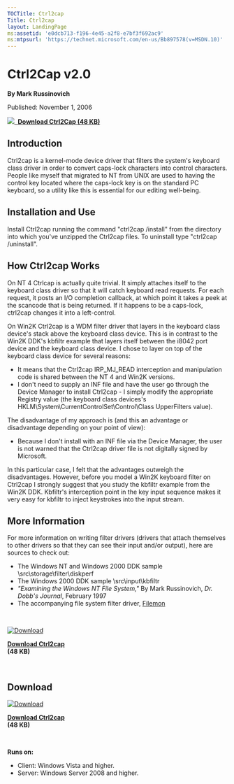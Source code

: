 ```yaml
--- 
TOCTitle: Ctrl2cap
Title: Ctrl2cap
layout: LandingPage
ms:assetid: 'e0dcb713-f196-4e45-a2f8-e7bf3f692ac9'
ms:mtpsurl: 'https://technet.microsoft.com/en-us/Bb897578(v=MSDN.10)'
---
```


Ctrl2Cap v2.0
=============

**By Mark Russinovich**

Published: November 1, 2006

[![](/media/landing/sysinternals/download_sm.png)
 **Download Ctrl2Cap (48
KB)**](https://download.sysinternals.com/files/ctrl2cap.zip)


## Introduction

Ctrl2cap is a kernel-mode device driver that filters the system's
keyboard class driver in order to convert caps-lock characters into
control characters. People like myself that migrated to NT from UNIX are
used to having the control key located where the caps-lock key is on the
standard PC keyboard, so a utility like this is essential for our
editing well-being.

  

## Installation and Use

Install Ctrl2cap running the command "ctrl2cap /install" from the
directory into which you've unzipped the Ctrl2cap files. To uninstall
type "ctrl2cap /uninstall".  

  

## How Ctrl2cap Works

On NT 4 Ctrlcap is actually quite trivial. It simply attaches itself to
the keyboard class driver so that it will catch keyboard read requests.
For each request, it posts an I/O completion callback, at which point it
takes a peek at the scancode that is being returned. If it happens to be
a caps-lock, ctrl2cap changes it into a left-control.

On Win2K Ctrl2cap is a WDM filter driver that layers in the keyboard
class device's stack above the keyboard class device. This is in
contrast to the Win2K DDK's kbfiltr example that layers itself between
the i8042 port device and the keyboard class device. I chose to layer on
top of the keyboard class device for several reasons:

-   It means that the Ctrl2cap IRP\_MJ\_READ interception and
    manipulation code is shared between the NT 4 and Win2K versions.
-   I don't need to supply an INF file and have the user go through the
    Device Manager to install Ctrl2cap - I simply modify the appropriate
    Registry value (the keyboard class devices's
    HKLM\\System\\CurrentControlSet\\Control\\Class UpperFilters value).

The disadvantage of my approach is (and this an advantage or
disadvantage depending on your point of view):

-   Because I don't install with an INF file via the Device Manager, the
    user is not warned that the Ctrl2cap driver file is not digitally
    signed by Microsoft.

In this particular case, I felt that the advantages outweigh the
disadvantages. However, before you model a Win2K keyboard filter on
Ctrl2cap I strongly suggest that you study the kbfiltr example from the
Win2K DDK. Kbfiltr's interception point in the key input sequence makes
it very easy for kbfiltr to inject keystrokes into the input stream.  
  

## More Information

For more information on writing filter drivers (drivers that attach
themselves to other drivers so that they can see their input and/or
output), here are sources to check out:

-   The Windows NT and Windows 2000 DDK sample
    \\src\\storage\\filter\\diskperf
-   The Windows 2000 DDK sample \\src\\input\\kbfiltr
-   *"Examining the Windows NT File System,"* By Mark Russinovich, *Dr.
    Dobb's Journal*, February 1997
-   The accompanying file system filter driver,
    [Filemon](filemon.md)

 

[![Download](/media/landing/sysinternals/download_sm.png "Download")
](https://download.sysinternals.com/files/ctrl2cap.zip)

[**Download Ctrl2cap**  
](https://download.sysinternals.com/files/ctrl2cap.zip)**(48 KB)**

 


<div class="RightAdRail">

<div>


## Download

  

[![Download](/media/landing/sysinternals/download_sm.png "Download")
](https://download.sysinternals.com/files/ctrl2cap.zip)

[**Download Ctrl2cap**  
](https://download.sysinternals.com/files/ctrl2cap.zip)**(48 KB)**

 

**Runs on:**

-   Client: Windows Vista and higher.
-   Server: Windows Server 2008 and higher.




